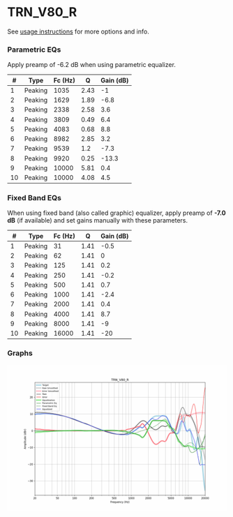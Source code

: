 # TRN_V80_R
See [usage instructions](https://github.com/jaakkopasanen/AutoEq#usage) for more options and info.

### Parametric EQs
Apply preamp of -6.2 dB when using parametric equalizer.

|   # | Type    |   Fc (Hz) |    Q |   Gain (dB) |
|-----|---------|-----------|------|-------------|
|   1 | Peaking |      1035 | 2.43 |        -1   |
|   2 | Peaking |      1629 | 1.89 |        -6.8 |
|   3 | Peaking |      2338 | 2.58 |         3.6 |
|   4 | Peaking |      3809 | 0.49 |         6.4 |
|   5 | Peaking |      4083 | 0.68 |         8.8 |
|   6 | Peaking |      8982 | 2.85 |         3.2 |
|   7 | Peaking |      9539 | 1.2  |        -7.3 |
|   8 | Peaking |      9920 | 0.25 |       -13.3 |
|   9 | Peaking |     10000 | 5.81 |         0.4 |
|  10 | Peaking |     10000 | 4.08 |         4.5 |

### Fixed Band EQs
When using fixed band (also called graphic) equalizer, apply preamp of **-7.0 dB** (if available) and set gains manually with these parameters.

|   # | Type    |   Fc (Hz) |    Q |   Gain (dB) |
|-----|---------|-----------|------|-------------|
|   1 | Peaking |        31 | 1.41 |        -0.5 |
|   2 | Peaking |        62 | 1.41 |         0   |
|   3 | Peaking |       125 | 1.41 |         0.2 |
|   4 | Peaking |       250 | 1.41 |        -0.2 |
|   5 | Peaking |       500 | 1.41 |         0.7 |
|   6 | Peaking |      1000 | 1.41 |        -2.4 |
|   7 | Peaking |      2000 | 1.41 |         0.4 |
|   8 | Peaking |      4000 | 1.41 |         8.7 |
|   9 | Peaking |      8000 | 1.41 |        -9   |
|  10 | Peaking |     16000 | 1.41 |       -20   |

### Graphs
![](./TRN_V80_R.png)
